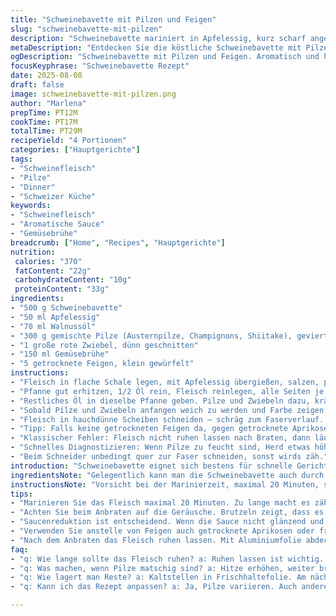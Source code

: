 ```yaml
---
title: "Schweinebavette mit Pilzen und Feigen"
slug: "schweinebavette-mit-pilzen"
description: "Schweinebavette mariniert in Apfelessig, kurz scharf angebraten, serviert mit einer Sauce aus sautierten Gemüseseiten und getrockneten Feigen. Kombiniert verschiedene Pilze, ersetzt Hühnerbouillon durch Gemüsebrühe für weniger Fett. Aromatisch, kombiniert süße und herzhafte Noten, mit feiner Säure. Ohne Gluten, Milchprodukte, Nüsse und Eier. Einfach, arbeitet mit visuellen Signalen, um perfekte Garstufen zu erkennen. Variationen möglich bei Pilzauswahl und Essig. Schnelles Hauptgericht für Vielkocher und improvisierte Dinner."
metaDescription: "Entdecken Sie die köstliche Schweinebavette mit Pilzen und Feigen. Ein einfaches und aromatisches Gericht für schnelle Hauptgerichte."
ogDescription: "Schweinebavette mit Pilzen und Feigen. Aromatisch und herzhaft. Ideal für improvisierte Dinner, einfach zubereitet."
focusKeyphrase: "Schweinebavette Rezept"
date: 2025-08-08
draft: false
image: schweinebavette-mit-pilzen.png
author: "Marlena"
prepTime: PT12M
cookTime: PT17M
totalTime: PT29M
recipeYield: "4 Portionen"
categories: ["Hauptgerichte"]
tags:
- "Schweinefleisch"
- "Pilze"
- "Dinner"
- "Schweizer Küche"
keywords:
- "Schweinefleisch"
- "Aromatische Sauce"
- "Gemüsebrühe"
breadcrumb: ["Home", "Recipes", "Hauptgerichte"]
nutrition: 
 calories: "370"
 fatContent: "22g"
 carbohydrateContent: "10g"
 proteinContent: "33g"
ingredients:
- "500 g Schweinebavette"
- "50 ml Apfelessig"
- "70 ml Walnussöl"
- "300 g gemischte Pilze (Austernpilze, Champignons, Shiitake), geviertelt"
- "1 große rote Zwiebel, dünn geschnitten"
- "150 ml Gemüsebrühe"
- "5 getrocknete Feigen, klein gewürfelt"
instructions:
- "Fleisch in flache Schale legen, mit Apfelessig übergießen, salzen, pfeffern, Marinade 10–20 Minuten kalt stellen. Essig sauer aber macht Fleisch zarter – nicht übertreiben, sonst austrocknet es. Nach der Zeit abtropfen lassen, Essig auffangen."
- "Pfanne gut erhitzen, 1/2 Öl rein, Fleisch reinlegen, alle Seiten je 2–4 Minuten scharf anbraten – auf Textur achten, Oberfläche soll braun sein, leicht knusprig, innen rosig oder durcherhitzt je nach Vorliebe. Temperatur und Farbe entscheiden, nicht nur Zeit. Salzen, pfeffern, Fleisch auf Teller, locker mit Alufolie bedecken, damit es ruht und Säfte sich verteilen."
- "Restliches Öl in dieselbe Pfanne geben. Pilze und Zwiebeln dazu, kräftig anbraten. Geräusche – Brutzeln steigert, Wasser aus Pilzen muss verdampfen. Pilze dürfen nicht schwimmen, sonst werden sie matschig. Würzen mit Salz und Pfeffer nach Gefühl."
- "Sobald Pilze und Zwiebeln anfangen weich zu werden und Farbe zeigen, Essig und Brühe zum Ablöschen dazugießen. Kräftig umrühren, Bodensatz lösen, das gibt Geschmack. Feigen unterheben. Sauce etwa 8–12 Minuten langsam köcheln lassen, sie dickt ein. Wenn sie glänzend, sirupartig wirkt, passt es."
- "Fleisch in hauchdünne Scheiben schneiden – schräg zum Faserverlauf. Textur prüfen, weich aber noch bissfest. Mit Sauce und Gemüse anrichten. Dazu passen gedämpfte grüne Bohnen oder Karotten, für Farbe und Knack."
- "Tipp: Falls keine getrockneten Feigen da, gegen getrocknete Aprikosen oder frische Pflaumen tauschen. Statt Apfelessig geht auch Weißweinessig, gibt mehr Frische. Gemüsebrühe macht es leichter als Hühnerbrühe und hebt Pilznoten."
- "Klassischer Fehler: Fleisch nicht ruhen lassen nach Braten, dann läuft der Saft raus und wird trocken. Auch Pilze nicht vorzeitig abdecken, sonst schwitzen sie und verlieren Aroma."
- "Schnelles Diagnostizieren: Wenn Pilze zu feucht sind, Herd etwas höher schalten, mehr rühren, sonst wird die Textur pampig. Im Zweifel nochmal etwas Brühe nachgießen für mehr Sauce."
- "Beim Schneider unbedingt quer zur Faser schneiden, sonst wirds zäh."
introduction: "Schweinebavette eignet sich bestens für schnelle Gerichte, die intensiv schmecken und sich trotzdem leicht zubereiten lassen. Die Kombination von säuerlichem Apfelessig und süßen getrockneten Feigen bringt Kontraste, die man nicht unterschätzen sollte. Meine Versuche mit klassischem Balsamico waren oft zu dominant oder zu süßlich; Apfelessig bringt Frische. Pilze sorgen für Umami, das man gerne etwas dicker und sirupartiger mag – Achtung vor matschigen Konsistenzen, darum lässt man Flüssigkeit einreduzieren, bis die Sauce glänzt und fast schon klebt. Hier ersetzt Gemüsebrühe die schwerere Hühnerbrühe, das macht die Sauce leichter, dafür muss man mehr Würze kontrollieren. Beim Fleisch achte ich auf scharfes Anbraten und kurze Ruhezeit, damit die Textur perfekt bleibt."
ingredientsNote: "Gelegentlich kann man die Schweinebavette auch durch Schulterfilet ersetzen, aber das Fleisch ist dann eher fester. Apfelessig habe ich bewusst gewählt statt Balsamico, weil er milder und weniger süß ist. Walnussöl bringt nussiges Aroma, was ich spannend finde, statt standardmäßig Olivenöl zu nehmen. Pilze immer kurz und heiß anbraten, niemals zu nass, damit keine Wasserpfütze entsteht. Getrocknete Feigen bitte in kleine Würfel schneiden, sonst zerfallen sie nicht gut in der Sauce. Gemüsebrühe ist ein guter Ersatz für Hühnerbrühe, besonders wenn man mehr Geschmackskontrolle will. Rote Zwiebeln statt weißer – geben extra Farbe und einen leicht süßlichen Unterton. Fleisch soll immer gut abgetupft sein, sonst brät es nicht richtig an. Wenn man kein Walnussöl hat, geht auch ein hochwertiges Rapsöl, das neutraler ist."
instructionsNote: "Vorsicht bei der Marinierzeit, maximal 20 Minuten, sonst fängt der Essig an, das Fleisch zu 'kochen' und wird zu fest. Beim Braten nicht zu oft wenden – die Oberfläche muss schön braun werden. Die Pfanne sollte heiß und trocken sein, da geht es um Maillard-Reaktion, die gibt Farbe und Geschmack. Nach dem Braten immer ruhen lassen, ich lege meist eine Aluminiumfolie locker drüber, das hilft, überschüssige Hitze gleichmäßig zu verteilen – besser als abdecken mit Deckel, sonst wird die Kruste weich. Pilze und Zwiebeln zusammen anbraten, weil sie ähnliche Garzeiten haben und so Aromen verschmelzen. Warten, bis Pilze richtig Farbe annehmen – sonst schmecken sie fade. Ablöschen mit Essig und Brühe bringt Geschmack und löst den karamellisierten Bratensatz. Bei der Reduktion die Pfanne nicht mehr abdecken, sonst keine Siruptiefe. Sauce soll sichtbar an Pfannenrücken haften, dann ist sie fertig. Fleisch schräg schneiden, damit es zart bleibt. Wenn die Sauce zu dick wird, einfach etwas Wasser nachgießen, zu dünn – weiter einkochen. Kleine Tricks: Bei Stress im Alltag esse ich oft einfach das Fleisch mit Pilzen ohne Sauce, auch köstlich, aber die Sauce macht's aus."
tips:
- "Marinieren Sie das Fleisch maximal 20 Minuten. Zu lange macht es zäh. Den Essig genau dosieren. Abtropfen lassen und Essig auffangen. Perfekte Hitze ist entscheidend. Das Fleisch muss schön braun werden, nicht zu oft wenden."
- "Achten Sie beim Anbraten auf die Geräusche. Brutzeln zeigt, dass es gut läuft. Pilze dürfen nicht zu feucht werden. Heiß anbraten, damit sie nicht matschig sind. Immer etwas rühren. Wenn nötig, Brühe nachgießen."
- "Saucenreduktion ist entscheidend. Wenn die Sauce nicht glänzend und dicklich wird, weiter köcheln lassen. Testen, ob sie am Pfannenrücken haftet. Mit Wasser nachgießen, falls die Sauce zu dick wird. Das sorgt für die richtige Konsistenz."
- "Verwenden Sie anstelle von Feigen auch getrocknete Aprikosen oder frische Pflaumen. Einfach eintauschen. Apfelessig kann durch Weißweinessig ersetzt werden. Das ergibt eine frischere Note. Gemüsebrühe ist leichter als Hühnerbrühe. Achten Sie auf den Geschmack."
- "Nach dem Anbraten das Fleisch ruhen lassen. Mit Aluminiumfolie abdecken. Das sorgt dafür, dass die Säfte im Fleisch bleiben. Rote Zwiebeln bringen eine schöne Farbe und einen süßlichen Geschmack. Dicke Scheiben der Sauce vermeiden."
faq:
- "q: Wie lange sollte das Fleisch ruhen? a: Ruhen lassen ist wichtig. Min. 5-10 Minuten. Säfte verteilen. Ansonsten wird das Fleisch trocken."
- "q: Was machen, wenn Pilze matschig sind? a: Hitze erhöhen, weiter braten. Viel rühren. Keine Flüssigkeit zugeben. Am besten schnell arbeiten."
- "q: Wie lagert man Reste? a: Kaltstellen in Frischhaltefolie. Am nächsten Tag aufwärmen. Kurz anbraten. Besser als Mikrowelle. Aroma bleibt."
- "q: Kann ich das Rezept anpassen? a: Ja, Pilze variieren. Auch andere Essigsorten probieren. Gemüsebrühe ist einfach, Hühnerbrühe geht auch."

---
```

